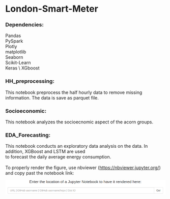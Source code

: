 # London-Smart-Meter
### Dependencies:
Pandas \
PySpark \
Plotly \
matplotlib \
Seaborn \
Scikit-Learn \
Keras \ 
XGboost 

### HH_preprocessing: 
This notebook preprocess the half hourly data to remove missing information. The data is save as parquet file. 
### Socioeconomic: 
This notebook analyzes the socioecnomic aspect of the acorn groups.
### EDA_Forecasting: 
This notebook conducts an exploratory data analysis on the data. In addition, XGBoost and LSTM are used \
to forecast the daily average energy consumption. \
\
To properly render the figure, use nbviewer (https://nbviewer.jupyter.org/) and copy past the notebook link:
 
 ![alt text](nbviewer.png)
